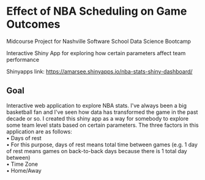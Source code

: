 # Effect of NBA Scheduling on Game Outcomes
Midcourse Project for Nashville Software School Data Science Bootcamp

Interactive Shiny App for exploring how certain parameters affect team performance

Shinyapps link: https://amarsee.shinyapps.io/nba-stats-shiny-dashboard/

## Goal

Interactive web application to explore NBA stats. I've always been a big basketball fan and I've seen how data has transformed the game in the past decade or so. I created this shiny app as a way for somebody to explore some team level stats based on certain parameters. The three factors in this application are as follows:  
  • Days of rest  
    • For this purpose, days of rest means total time between games (e.g. 1 day of rest means games on back-to-back days because there is 1 total day between)  
  • Time Zone  
  • Home/Away  

